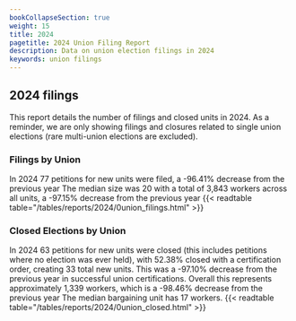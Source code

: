 ```yaml
---
bookCollapseSection: true
weight: 15
title: 2024
pagetitle: 2024 Union Filing Report
description: Data on union election filings in 2024
keywords: union filings
---
```


## 2024 filings

This report details the number of filings and closed units in 2024. As a reminder, we are only showing filings and closures related to single union elections (rare multi-union elections are excluded).

### Filings by Union
In 2024 77 petitions for new units were filed, a -96.41% decrease from the previous year The median size was 20 with a total of 3,843 workers across all units, a -97.15% decrease from the previous year
{{< readtable table="/tables/reports/2024/0union_filings.html" >}}

### Closed Elections by Union
In 2024 63 petitions for new units were closed (this includes petitions where no election was ever held), with 52.38% closed with a certification order, creating 33 total new units. This was a -97.10% decrease from the previous year in successful union certifications. Overall this represents approximately 1,339 workers, which is a -98.46% decrease from the previous year The median bargaining unit has 17 workers.
{{< readtable table="/tables/reports/2024/0union_closed.html" >}}
